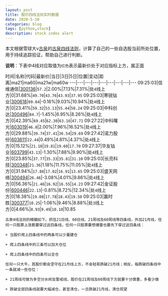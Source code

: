 ```yaml
---
layout: post
title: 股价四线法则实时数据
date: 2020-5-10
categories: blog
tags: [python,stock]
description: stock index alert
---
```



本文根据雪球大v[古泉](https://xueqiu.com/u/7148646888)的[古泉四线法则](https://xueqiu.com/7148646888/130498192)，计算了自己的一些自选股当前所处位置，用于持续追踪验证，帮助自己进行判断。

**说明**：下表中4线对应取值为`红色`表示最新价处于对应指标上方，属正面

时间|名称|代码|最新价|当日|3日|5日|位置|变动|距离|ma21|ma60|ma21w|ma60w
---|---|---|---|---|---|---|---|---
09:25:03|信维通信|[300136](https://xueqiu.com/S/SZ300136)|`57.2`|2.00%|7.13%|7.31%|处`4`线上方|0|31.68%|`49.70`|`43.76`|`43.93`|`37.95`
09:25:03|寒锐钴业|[300618](https://xueqiu.com/S/SZ300618)|`69.64`|-0.16%|9.03%|10.94%|处`4`线上方|0|23.41%|`59.32`|`53.13`|`55.44`|`58.24`
09:25:03|中科创达|[300496](https://xueqiu.com/S/SZ300496)|`84.7`|-1.45%|6.95%|8.26%|处`4`线上方|0|42.39%|`69.45`|`62.30`|`63.16`|`47.71`
09:27:22|中科曙光|[603019](https://xueqiu.com/S/SH603019)|`46.0`|2.00%|7.96%|16.52%|处`4`线上方|0|29.88%|`39.74`|`37.41`|`36.54`|`29.69`
09:27:42|诺力股份|[603611](https://xueqiu.com/S/SH603611)|`22.44`|0.49%|4.81%|4.37%|处`4`线上方|0|15.12%|`21.18`|`19.81`|`19.60`|`17.70`
09:27:37|华友钴业|[603799](https://xueqiu.com/S/SH603799)|`43.13`|-1.30%|7.88%|9.90%|处`4`线上方|0|23.85%|`37.77`|`35.33`|`35.81`|`31.10`
09:25:03|长亮科技|[300348](https://xueqiu.com/S/SZ300348)|`21.36`|1.18%|11.75%|11.05%|处`4`线上方|0|31.94%|`17.88`|`17.02`|`16.91`|`13.65`
09:25:03|盛天网络|[300494](https://xueqiu.com/S/SZ300494)|`26.46`|-3.08%|4.01%|9.86%|处`4`线上方|0|56.36%|`21.46`|`16.92`|`16.55`|`14.23`
09:27:42|金证股份|[600446](https://xueqiu.com/S/SH600446)|`22.13`|-0.81%|8.72%|12.34%|处`4`线上方|0|18.38%|`19.08`|`17.78`|`18.43`|`19.58`
09:25:03|赢时胜|[300377](https://xueqiu.com/S/SZ300377)|`10.25`|-1.06%|9.46%|8.88%|处`3`线上方|0|4.66%|`8.93`|`9.49`|`10.10`|10.85

```
古泉4线法则的精髓如下。抓住21日线、60日线、21周线及60周线等四条线，外加21月线，任何一只股票上涨都要穿过这四条线，任何一只股票要想爆雷也要先下穿过这四条线：

+ 当股价爬上四条线中的两条可以少量建仓

+ 爬上四条线中的三条可以加大仓位

+ 爬上四条线中的四条可以全仓

任何一只大牛，其股价都会坚守在21月线上方，不会轻易跌破21月线；相反，每跌破四条线中一条就减一些仓位：

+ 21周线可做为多空分水岭及警戒线，股价在21周线及60周线下方就要十分慎重，多看少做

+ 跌破全部四条线就要大幅减仓，甚至清仓，一旦跌破21月线，清仓观望
```
